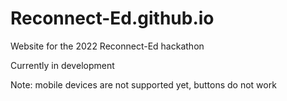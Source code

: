 # Reconnect-Ed.github.io

Website for the 2022 Reconnect-Ed hackathon

Currently in development

Note: mobile devices are not supported yet, buttons do not work
